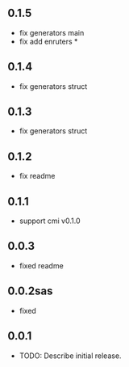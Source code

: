 ## 0.1.5
- fix generators main
- fix add enruters *
## 0.1.4
- fix generators struct 
## 0.1.3
- fix generators struct
## 0.1.2
- fix readme
## 0.1.1
- support cmi v0.1.0
## 0.0.3
- fixed readme
## 0.0.2sas
- fixed
## 0.0.1

* TODO: Describe initial release.
